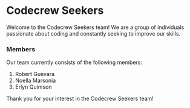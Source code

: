 # Codecrew Seekers
Welcome to the Codecrew Seekers team! We are a group of individuals passionate about coding and constantly seeking to improve our skills.
### Members
Our team currently consists of the following members:

1. Robert Guevara
2. Noella Marsonia
3. Erlyn Quimson

Thank you for your interest in the Codecrew Seekers team!